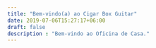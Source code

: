 ```yaml
---
title: "Bem-vindo(a) ao Cigar Box Guitar"
date: 2019-07-06T15:27:17+06:00
draft: false
description : "Bem-vindo ao Oficina de Casa."
---
```

